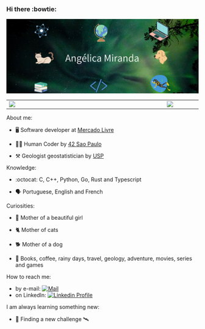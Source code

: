 ### Hi there :bowtie:
![Alt text](capa.png?raw=true "Title")
<center>
<table>
    <tr>
        <td><img width="400px" align="left" src="https://github-readme-stats.vercel.app/api/top-langs/?username=anolivei&hide=html&layout=compact&theme=tokyonight" /></td>
        <td><img width="495px" align="left" src="https://github-readme-stats.vercel.app/api?username=anolivei&theme=tokyonight"/></td>
    </tr>   
</table>
</center>

About me:

* :desktop_computer: Software developer at [Mercado Livre](https://www.mercadolivre.com.br/)

* :woman_astronaut: Human Coder by [42 Sao Paulo](https://www.42sp.org.br/)

* :hammer_and_pick: Geologist geostatistician by [USP](https://www5.usp.br/)

Knowledge:

* :octocat: C, C++, Python, Go, Rust and Typescript

* :speaking_head: Portuguese, English and French

Curiosities:

* :teddy_bear: Mother of a beautiful girl

* :cat2: Mother of cats

* :dog2: Mother of a dog

* :orange_heart: Books, coffee, rainy days, travel, geology, adventure, movies, series and games

How to reach me:<br>
* by e-mail: [![Mail](https://img.shields.io/badge/-Mail-blue?style=flat&logo=Gmail&logoColor=white&link=mailto:miranda.oliveira.angelica@gmail.com)](mailto:miranda.oliveira.angelica@gmail.com)<br>
* on LinkedIn: [![Linkedin Profile](https://img.shields.io/badge/-LinkedIn_Profile-0072b1?style=flat&logo=Linkedin&logoColor=white&link=https://www.linkedin.com/in/anolivei/)](https://www.linkedin.com/in/anolivei/)<br>

I am always learning something new:

* :telescope: Finding a new challenge :artificial_satellite:
